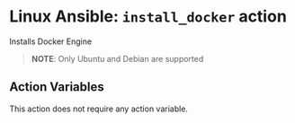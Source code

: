 # Linux Ansible: `install_docker` action
Installs Docker Engine
> **NOTE**: Only Ubuntu and Debian are supported

## Action Variables
This action does not require any action variable.
